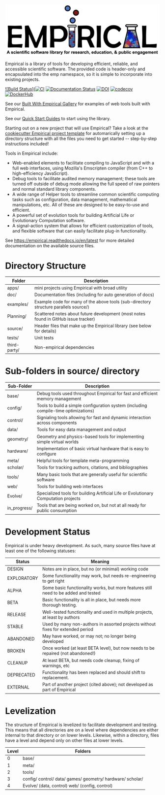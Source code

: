 ![Empirical Logo](/doc/EmpiricalBanner.png)

Empirical is a library of tools for developing efficient, reliable, and accessible scientific
software.  The provided code is header-only and encapsulated into the emp namespace, so it
is simple to incorporate into existing projects.

[![Build Status](![CI](https://github.com/devosoft/Empirical/workflows/CI/badge.svg)](https://github.com/devosoft/Empirical/actions?query=workflow%3ACI+branch%3Amaster) [![Documentation Status](https://readthedocs.org/projects/empirical/badge/?version=latest)](https://empirical.readthedocs.io/en/latest/?badge=latest) [![DOI](https://zenodo.org/badge/24824563.svg)](https://zenodo.org/badge/latestdoi/24824563) [![codecov](https://codecov.io/gh/devosoft/Empirical/branch/master/graph/badge.svg)](https://codecov.io/gh/devosoft/Empirical)
[![DockerHub](https://img.shields.io/badge/DockerHub-Hosted-blue)](https://hub.docker.com/r/devosoft/empirical)


See our [Built With Empirical Gallery](https://empirical.readthedocs.io/en/latest/BuiltWithEmpiricalGallery) for examples of web tools built with Empirical.

See our [Quick Start Guides](https://empirical.readthedocs.io/en/latest/QuickStartGuides) to start using the library.

Starting out on a new project that will use Empirical?
Take a look at the [cookiecutter Empirical project template](https://github.com/devosoft/cookiecutter-empirical-project) for automarically setting up a directory structure with all the files you need to get started -- step-by-step instructions included!

Tools in Empirical include:
* Web-enabled elements to facilitate compiling to JavaScript and with a full web interfaces,
  using Mozilla's Emscripten compiler (from C++ to high-efficiency JavaScript).
* Debug tools to facilitate audited memory management; these tools are turned off outside of
  debug mode allowing the full speed of raw pointers and normal standard library components.
* A wide range of Helper tools to streamline common scientific computing tasks such as
  configuration, data management, mathematical manipulations, etc.
  All of these are designed to be  easy-to-use and efficient.
* A powerful set of evolution tools for building Artificial Life or Evolutionary Computation
  software.
* A signal-action system that allows for efficient customization of tools, and flexible
  software that can easily facilitate plug-in functionality.

See https://empirical.readthedocs.io/en/latest for more detailed documentation
on the available source files.

# Directory Structure

| Folder       | Description
| ------------ | ----
| apps/        | mini projects using Empirical with broad utility
| doc/         | Documentation files (including for auto generation of docs)
| examples/    | Example code for many of the above tools (sub-directory structure parallels source/)
| Planning/    | Scattered notes about future development (most notes found in GitHub issue tracker)
| source/      | Header files that make up the Empirical library (see below for details)
| tests/       | Unit tests
| third-party/ | Non-empirical dependencies


# Sub-folders in source/ directory

| Sub-Folder  | Description
| ----------- | ----
| base/       | Debug tools used throughout Empirical for fast and efficient memory management
| config/     | Tools to build a simple configuration system (including compile-time optimizations)
| control/    | Signialing tools allowing for fast and dynamic interaction across components
| data/       | Tools for easy data management and output
| geometry/   | Geometry and physics-based tools for implementing simple virtual worlds
| hardware/   | Implementation of basic virtual hardware that is easy to configure
| meta/       | Helpful tools for template meta-programming
| scholar/    | Tools for tracking authors, citations, and bibliographies
| tools/      | Many basic tools that are generally useful for scientific software
| web/        | Tools for building web interfaces
| Evolve/        | Specialized tools for building Artificial Life or Evolutionary Computation projects
| in_progress/ | Tools that are being worked on, but not at all ready for public consumption


# Development Status

Empirical is under heavy development.  As such, many source files have at least one of the
following statuses:

| Status | Meaning
| ------ | -------
| DESIGN | Notes are in place, but no (or minimal) working code
| EXPLORATORY | Some functionality may work, but needs re-engineering to get right
| ALPHA | Some basic functionality works, but more features still need to be added and tested
| BETA | Basic functionality is all in place, but needs more thorough testing.
| RELEASE | Well-tested functionality and used in multiple projects, at least by authors
| STABLE | Used by many non-authors in assorted projects without fixes for extended period
| ABANDONED | May have worked, or may not; no longer being developed
| BROKEN | Once worked (at least BETA level), but now needs to be repaired (not abandoned!)
| CLEANUP | At least BETA, but needs code cleanup, fixing of warnings, etc
| DEPRECATED | Functionality has been replaced and should shift to replacement.
| EXTERNAL | Part of another project (cited above); not developed as part of Empirical


# Levelization

The structure of Empirical is levelized to facilitate development and testing.  This means
that all directories are on a level where dependencies are either internal to that directory
or on lower levels.  Likewise, within a directory, files have a level and depend only on other
files at lower levels.

| Level | Folders
| ----  | ----
| 0 |  base/
| 1 |  meta/
| 2 |  tools/
| 3 |  config/  control/  data/  games/  geometry/  hardware/  scholar/
| 4 |  Evolve/ (data, control)  web/ (config, control)
